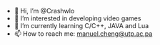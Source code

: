 - 👋 Hi, I’m @Crashwlo
- 👀 I’m interested in developing video games
- 🌱 I’m currently learning C/C++, JAVA and Lua
- 📫 How to reach me: manuel.cheng@utp.ac.pa

